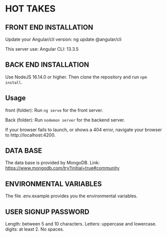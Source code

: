 # HOT TAKES #

## FRONT END INSTALLATION

Update your Angular/cli version:
ng update @angular/cli

This server use:
Angular CLI: 13.3.5

## BACK END INSTALLATION ##

Use NodeJS 16.14.0 or higher.
Then clone the repository and run `npm install`.

## Usage ##
front (folder):
Run `ng serve` for the front server.

Back (folder):
Run `nodemon server` for the backend server.

If your browser fails to launch, or shows a 404 error, navigate your browser to http://localhost:4200.

## DATA BASE

The data base is provided by MongoDB.
Link:
https://www.mongodb.com/try?initial=true#community

## ENVIRONMENTAL VARIABLES

The file .env.example provides you the environmental variables.

## USER SIGNUP PASSWORD

Length: between 5 and 10 characters.
Letters: uppercase and lowercase.
digits: at least 2.
No spaces.